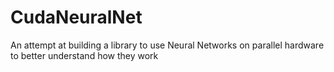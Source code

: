 # CudaNeuralNet

An attempt at building a library to use Neural Networks on parallel hardware to better understand how they work
